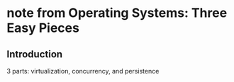 # note from Operating Systems: Three Easy Pieces
## Introduction
3 parts: virtualization, concurrency, and persistence
